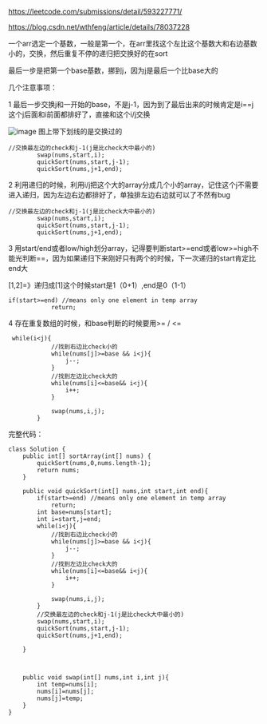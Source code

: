 https://leetcode.com/submissions/detail/593227771/


https://blog.csdn.net/wthfeng/article/details/78037228

一个arr选定一个基数，一般是第一个，在arr里找这个左比这个基数大和右边基数小的，交换，然后重复不停的递归把交换好的在sort

最后一步是把第一个base基数，挪到j，因为j是最后一个比base大的

几个注意事项：

1 最后一步交换j和一开始的base，不是j-1，因为到了最后出来的时候肯定是i==j这个j后面和i前面都排好了，直接和这个i/j交换

![image](https://user-images.githubusercontent.com/59748598/159137118-4b3fd913-2c5c-445b-8e0a-9dad7d630684.png)
图上带下划线的是交换过的


```` 
//交换最左边的check和j-1(j是比check大中最小的)
        swap(nums,start,i);
        quickSort(nums,start,j-1);
        quickSort(nums,j+1,end);
````

2 利用递归的时候，利用i/j把这个大的array分成几个小的array，记住这个j不需要进入递归，因为左边右边都排好了，单独排左边右边就可以了不然有bug

```` 
//交换最左边的check和j-1(j是比check大中最小的)
        swap(nums,start,i);
        quickSort(nums,start,j-1);
        quickSort(nums,j+1,end);
````


3 用start/end或者low/high划分array，记得要判断start>=end或者low>=high不能光判断==，因为如果递归下来刚好只有两个的时候，下一次递归的start肯定比end大

[1,2]=》递归成[1]这个时候start是1（0+1）,end是0（1-1）


```` 
if(start>=end) //means only one element in temp array
            return;
````

4 存在重复数组的时候，和base判断的时候要用>= / <=
```` 
 while(i<j){
            //找到右边比check小的
            while(nums[j]>=base && i<j){
                j--;
            }
            //找到左边比check大的
            while(nums[i]<=base&& i<j){
                i++;
            }
            
            swap(nums,i,j);
        }
````

完整代码：
```` 
class Solution {
    public int[] sortArray(int[] nums) {
        quickSort(nums,0,nums.length-1);
        return nums;
    }
    
    public void quickSort(int[] nums,int start,int end){
        if(start>=end) //means only one element in temp array
            return;
        int base=nums[start];
        int i=start,j=end;
        while(i<j){
            //找到右边比check小的
            while(nums[j]>=base && i<j){
                j--;
            }
            //找到左边比check大的
            while(nums[i]<=base&& i<j){
                i++;
            }
            
            swap(nums,i,j);
        }
        //交换最左边的check和j-1(j是比check大中最小的)
        swap(nums,start,i);
        quickSort(nums,start,j-1);
        quickSort(nums,j+1,end);
        
    }
    
    
    
    public void swap(int[] nums,int i,int j){
        int temp=nums[i];
        nums[i]=nums[j];
        nums[j]=temp;
    }
}
````


